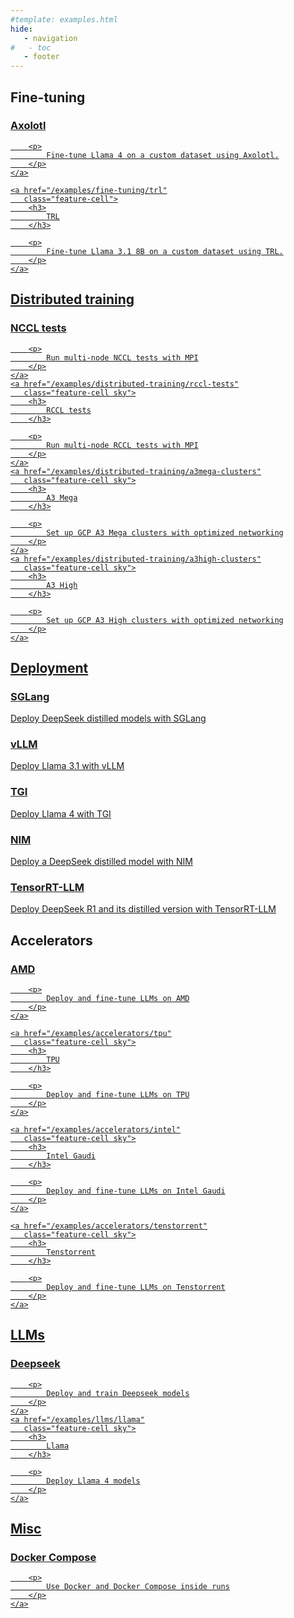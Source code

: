 ```yaml
---
#template: examples.html
hide:
   - navigation
#   - toc
   - footer
---
```


<style>
.md-main .md-main__inner.md-grid {
    flex-direction: row-reverse;
}
</style>

## Fine-tuning

<div class="tx-landing__highlights_grid">
    <a href="/examples/fine-tuning/axolotl"
       class="feature-cell">
        <h3>
            Axolotl
        </h3>

        <p>
            Fine-tune Llama 4 on a custom dataset using Axolotl.
        </p>
    </a>

    <a href="/examples/fine-tuning/trl"
       class="feature-cell">
        <h3>
            TRL
        </h3>

        <p>
            Fine-tune Llama 3.1 8B on a custom dataset using TRL.
        </p>
    </a>
</div>

## Distributed training

<div class="tx-landing__highlights_grid">
    <a href="/examples/distributed-training/nccl-tests"
       class="feature-cell sky">
        <h3>
            NCCL tests
        </h3>

        <p>
            Run multi-node NCCL tests with MPI
        </p>
    </a>
    <a href="/examples/distributed-training/rccl-tests"
       class="feature-cell sky">
        <h3>
            RCCL tests
        </h3>

        <p>
            Run multi-node RCCL tests with MPI
        </p>
    </a>
    <a href="/examples/distributed-training/a3mega-clusters"
       class="feature-cell sky">
        <h3>
            A3 Mega
        </h3>

        <p>
            Set up GCP A3 Mega clusters with optimized networking
        </p>
    </a>
    <a href="/examples/distributed-training/a3high-clusters"
       class="feature-cell sky">
        <h3>
            A3 High
        </h3>

        <p>
            Set up GCP A3 High clusters with optimized networking
        </p>
    </a>
</div>

## Deployment

<div class="tx-landing__highlights_grid">
    <a href="/examples/deployment/sglang" 
       class="feature-cell">
       <h3>
           SGLang
       </h3>
       <p>
           Deploy DeepSeek distilled models with SGLang
      </p>
    </a>
    <a href="/examples/deployment/vllm" 
       class="feature-cell">
       <h3>
           vLLM
       </h3>
       <p>
            Deploy Llama 3.1 with vLLM
        </p>
    </a>
    <a href="/examples/deployment/tgi" 
       class="feature-cell">
       <h3>
           TGI
       </h3>
       <p>
            Deploy Llama 4 with TGI
        </p>
    </a>
    <a href="/examples/deployment/nim" 
       class="feature-cell">
       <h3>
           NIM
       </h3>
       <p>
            Deploy a DeepSeek distilled model with NIM
        </p>
    </a>
    <a href="/examples/deployment/trtllm"
       class="feature-cell">
       <h3>
           TensorRT-LLM
       </h3>
       <p>
            Deploy DeepSeek R1 and its distilled version with TensorRT-LLM
        </p>
    </a>
</div>

## Accelerators

<div class="tx-landing__highlights_grid">
    <a href="/examples/accelerators/amd"
       class="feature-cell sky">
        <h3>
            AMD
        </h3>

        <p>
            Deploy and fine-tune LLMs on AMD
        </p>
    </a>

    <a href="/examples/accelerators/tpu"
       class="feature-cell sky">
        <h3>
            TPU
        </h3>

        <p>
            Deploy and fine-tune LLMs on TPU
        </p>
    </a>

    <a href="/examples/accelerators/intel"
       class="feature-cell sky">
        <h3>
            Intel Gaudi
        </h3>

        <p>
            Deploy and fine-tune LLMs on Intel Gaudi
        </p>
    </a>

    <a href="/examples/accelerators/tenstorrent"
       class="feature-cell sky">
        <h3>
            Tenstorrent
        </h3>

        <p>
            Deploy and fine-tune LLMs on Tenstorrent
        </p>
    </a>
</div>

## LLMs

<div class="tx-landing__highlights_grid">
    <a href="/examples/llms/deepseek"
       class="feature-cell sky">
        <h3>
            Deepseek
        </h3>

        <p>
            Deploy and train Deepseek models
        </p>
    </a>
    <a href="/examples/llms/llama"
       class="feature-cell sky">
        <h3>
            Llama
        </h3>

        <p>
            Deploy Llama 4 models
        </p>
    </a>
</div>

## Misc

<div class="tx-landing__highlights_grid">
    <a href="/examples/misc/docker-compose"
       class="feature-cell sky">
        <h3>
            Docker Compose
        </h3>

        <p>
            Use Docker and Docker Compose inside runs
        </p>
    </a>
</div>
